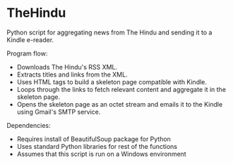 TheHindu
========

Python script for aggregating news from The Hindu and sending it to a Kindle e-reader.

Program flow:
- Downloads The Hindu's RSS XML.
- Extracts titles and links from the XML.
- Uses HTML tags to build a skeleton page compatible with Kindle.
- Loops through the links to fetch relevant content and aggregate it in the skeleton page.
- Opens the skeleton page as an octet stream and emails it to the Kindle using Gmail's SMTP service.


Dependencies:
- Requires install of BeautifulSoup package for Python
- Uses standard Python libraries for rest of the functions
- Assumes that this script is run on a Windows environment
